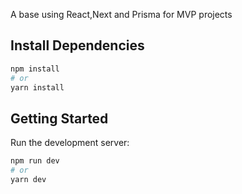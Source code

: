 A base using React,Next and Prisma for MVP projects 

## Install Dependencies
```bash
npm install
# or
yarn install
```

## Getting Started

Run the development server:

```bash
npm run dev
# or
yarn dev
```


